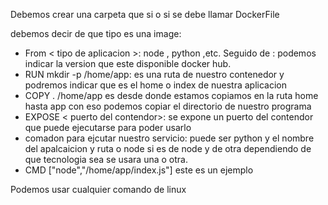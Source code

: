 Debemos crear una carpeta que si o si se debe llamar DockerFile

debemos decir de que tipo es una image:
- From < tipo de aplicacion >: node , python ,etc. Seguido de : podemos indicar la version que este disponible docker hub.
- RUN mkdir -p /home/app: es una ruta de nuestro contenedor y podremos indicar que es el home o index de nuestra aplicacion
- COPY . /home/app es desde donde estamos copiamos en la ruta home hasta app  con eso podemos copiar el directorio de nuestro programa 
- EXPOSE < puerto del contendor>: se expone un puerto del contendor que puede ejecutarse para poder usarlo
- comadon para ejcutar nuestro servicio: puede ser python y el nombre del apalcaicion y ruta o node si es de node y de otra dependiendo de que tecnologia sea se usara una o otra.
- CMD ["node","/home/app/index.js"] este es un ejemplo

Podemos usar cualquier comando de linux